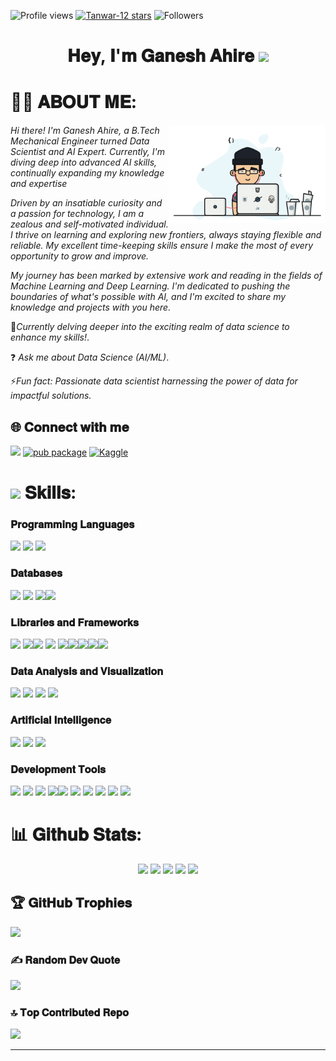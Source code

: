 ![Profile views](https://komarev.com/ghpvc/?username=GaneshAhire30&style=for-the-badge&color=013243 )
[![Tanwar-12 stars](https://img.shields.io/github/stars/GaneshAhire30?color=DAF7A6&style=for-the-badge&logo=https://github.com/GaneshAhire30/repo/raw/main/path/to/your/image.png)](https://github.com/GaneshAhire30?tab=repositories&sort=stargazers)
![Followers](https://img.shields.io/github/followers/GaneshAhire30?style=for-the-badge&color=013243)


<h1 align="center"> 𝐇𝐞𝐲, 𝐈'𝐦 𝐆𝐚𝐧𝐞𝐬𝐡 𝐀𝐡𝐢𝐫𝐞  <img src="https://media.giphy.com/media/hvRJCLFzcasrR4ia7z/giphy.gif" width="25px"></h1>

# 🙋‍♂️ 𝐀𝐁𝐎𝐔𝐓 𝐌𝐄:

<img align="right" alt="coding" width="250" src="https://github.com/GaneshAhire30/GaneshAhire30/blob/main/GH.gif">

*Hi there! I'm Ganesh Ahire, a B.Tech Mechanical Engineer turned Data Scientist and AI Expert. Currently, I'm diving deep into advanced AI skills, continually expanding my knowledge and expertise*

*Driven by an insatiable curiosity and a passion for technology, I am a zealous and self-motivated individual. I thrive on learning and exploring new frontiers, always staying flexible and reliable. My excellent time-keeping skills ensure I make the most of every opportunity to grow and improve.*

*My journey has been marked by extensive work and reading in the fields of Machine Learning and Deep Learning. I'm dedicated to pushing the boundaries of what's possible with AI, and I'm excited to share my knowledge and projects with you here.*

📝*Currently delving deeper into the exciting realm of data science to enhance my skills!*.

❓ *Ask me about Data Science (AI/ML)*.

⚡*Fun fact: Passionate data scientist harnessing the power of data for impactful solutions.*

## 🌐  𝐂𝐨𝐧𝐧𝐞𝐜𝐭 𝐰𝐢𝐭𝐡 𝐦𝐞


[![](https://img.shields.io/badge/Gmail-0077B5?style=for-the-badge&logo=gmail&logoColor=white)](mailto:ganeshahire783@gmail.com)
 [![pub package](https://img.shields.io/badge/LinkedIn-2F4F4F?style=for-the-badge&logo=linkedin&logoColor=white)](https://linkedin.com/in/https://www.linkedin.com/in/ganesh-ahire-8a9a31233)
 [![Kaggle](https://img.shields.io/badge/Kaggle-0077B5?style=for-the-badge&logo=kaggle&logoColor=white)](https://www.kaggle.com/ganeshahire0)


# <img src='https://user-images.githubusercontent.com/74038190/206662607-d9e7591e-bbf9-42f9-9386-29efc927bc16.gif' width="40">  𝐒𝐤𝐢𝐥𝐥𝐬: 

### 𝐏𝐫𝐨𝐠𝐫𝐚𝐦𝐦𝐢𝐧𝐠 𝐋𝐚𝐧𝐠𝐮𝐚𝐠𝐞𝐬
 <img src="https://img.shields.io/badge/Python-323330?style=for-the-badge&logo=Python&logoColor=white"/>  <img src="https://img.shields.io/badge/C%2B%2B-00599C?style=for-the-badge&logo=c%2B%2B&logoColor=white"/> <img src="https://img.shields.io/badge/R-323330?style=for-the-badge&logo=R&logoColor=white"/> 

### 𝐃𝐚𝐭𝐚𝐛𝐚𝐬𝐞𝐬
 <img src="https://img.shields.io/badge/MySQL-005C84?style=for-the-badge&logo=mysql&logoColor=white"/> <img src="https://img.shields.io/badge/PostgreSQL-20232A?style=for-the-badge&logo=postgresql&logoColor=white"/> <img src="https://img.shields.io/badge/SQLite-07405E?style=for-the-badge&logo=sqlite&logoColor=white"/><img src="https://img.shields.io/badge/MongoDB-20232A?style=for-the-badge&logo=MongoDB&logoColor=white"/>

### 𝐋𝐢𝐛𝐫𝐚𝐫𝐢𝐞𝐬 𝐚𝐧𝐝 𝐅𝐫𝐚𝐦𝐞𝐰𝐨𝐫𝐤𝐬

<img src="https://img.shields.io/badge/Pandas-20232A?style=for-the-badge&logo=Pandas&logoColor=61DAFB"/> <img src="https://img.shields.io/badge/Numpy-0077B5?style=for-the-badge&logo=Numpy&logoColor=white"/><img src="https://img.shields.io/badge/Matplotlib-20232A?style=for-the-badge&logo=Pandas&logoColor=61DAFB"/>  <img src="https://img.shields.io/badge/Scikit-learn-0077B5?style=for-the-badge&logo=Scikit-learn&logoColor=white"/> <img src="https://img.shields.io/badge/Keras-20232A?style=for-the-badge&logo=Keras&logoColor=white"/><img src="https://img.shields.io/badge/Seaborn-0077B5?style=for-the-badge&logo=Seaborn&logoColor=61DAFB"/><img src="https://img.shields.io/badge/Regex-20232A?style=for-the-badge&logo=Regex&logoColor=white"/><img src="https://img.shields.io/badge/Tensorflow-0769AD?style=for-the-badge&logo=Tensorflow&logoColor=white"/><img src="https://img.shields.io/badge/Opencv-20232A?style=for-the-badge&logo=Opencv&logoColor=white"/>

### 𝐃𝐚𝐭𝐚 𝐀𝐧𝐚𝐥𝐲𝐬𝐢𝐬 𝐚𝐧𝐝 𝐕𝐢𝐬𝐮𝐚𝐥𝐢𝐳𝐚𝐭𝐢𝐨𝐧
 <img src="https://img.shields.io/badge/Statistics-0078D4?style=for-the-badge&logo=visual%20studio%20code&logoColor=white" /> <img src="https://img.shields.io/badge/Data Wranling-20232A?style=for-the-badge&logo=Data Wranling&logoColor=white" /> <img src="https://img.shields.io/badge/EDA-0078D4?style=for-the-badge&logo=Colab&logoColor=white" />  <img src="https://img.shields.io/badge/Tableau-20232A?style=for-the-badge&logo=Tableau&logoColor=white" />

###  𝐀𝐫𝐭𝐢𝐟𝐢𝐜𝐢𝐚𝐥 𝐈𝐧𝐭𝐞𝐥𝐥𝐢𝐠𝐞𝐧𝐜𝐞
<img src="https://img.shields.io/badge/Machine Learning-20232A?style=for-the-badge&logo=Machine learning%20XD&logoColor=#FF61F6"/> <img src="https://img.shields.io/badge/Deep learning-0056D2?style=for-the-badge&logo=Deep learning%20illustrator&logoColor=white"/> <img src="https://img.shields.io/badge/CNN-20232A?style=for-the-badge&logo=CNN&logoColor=white"/>

###  𝐃𝐞𝐯𝐞𝐥𝐨𝐩𝐦𝐞𝐧𝐭 𝐓𝐨𝐨𝐥𝐬
 <a href="https://github.com/Tanwar-12"><img src="https://img.shields.io/badge/GitHub-20232A?style=for-the-badge&logo=github&logoColor=white"/></a> <img src="https://img.shields.io/badge/GIT-005C84?style=for-the-badge&logo=git&logoColor=white"/> <img src="https://img.shields.io/badge/Notepad++-20232A?style=for-the-badge&logo=Notepad++&logoColor=white"/> </a> <img src="https://img.shields.io/badge/SUBLIME TEXT-005C84?style=for-the-badge&logo=sublimetext&logoColor=white"/><img src="https://img.shields.io/badge/VSCode-0078D4?style=for-the-badge&logo=visual%20studio%20code&logoColor=white" /> <img src="https://img.shields.io/badge/Jupyter Notebook-20232A?style=for-the-badge&logo=Jupyter Notebook&logoColor=white" /> <img src="https://img.shields.io/badge/Colab-0078D4?style=for-the-badge&logo=Colab&logoColor=white" />  <img src="https://img.shields.io/badge/Google_chrome-20232A?style=for-the-badge&logo=Google-chrome&logoColor=white" /> <img src="https://img.shields.io/badge/Pycharm-0078D4?style=for-the-badge&logo=visual%20studio%20code&logoColor=white" />  <img src="https://img.shields.io/badge/Replit-20232A?style=for-the-badge&logo=Replit&logoColor=white" /> 

# 📊 𝐆𝐢𝐭𝐡𝐮𝐛 𝐒𝐭𝐚𝐭𝐬:
 <div align="center">
<img height="180em" src="https://github-profile-summary-cards.vercel.app/api/cards/profile-details?username=GaneshAhire30&theme=github_dark" />
<img height="180em" src="https://github-profile-summary-cards.vercel.app/api/cards/repos-per-language?username=GaneshAhire30&theme=github_dark"  />
<img height="180em" src="https://github-profile-summary-cards.vercel.app/api/cards/most-commit-language?username=GaneshAhire30&theme=github_dark"  />
<img height="180em" src="https://github-profile-summary-cards.vercel.app/api/cards/stats?username=GaneshAhire30&theme=github_dark"/>
<img height="180em" src="https://github-profile-summary-cards.vercel.app/api/cards/productive-time?username=GaneshAhire30&theme=github_dark" />
</div>


## 🏆 𝐆𝐢𝐭𝐇𝐮𝐛 𝐓𝐫𝐨𝐩𝐡𝐢𝐞𝐬
![](https://github-profile-trophy.vercel.app/?username=PawarMukesh&theme=juicyfresh&no-frame=true&no-bg=false&margin-w=4)


### ✍️ 𝐑𝐚𝐧𝐝𝐨𝐦 𝐃𝐞𝐯 𝐐𝐮𝐨𝐭𝐞
![](https://quotes-github-readme.vercel.app/api?type=horizontal&theme=github_dark)

### 🔝 𝐓𝐨𝐩 𝐂𝐨𝐧𝐭𝐫𝐢𝐛𝐮𝐭𝐞𝐝 𝐑𝐞𝐩𝐨
![](https://github-contributor-stats.vercel.app/api?username=GaneshAhire30&limit=5&theme=gruvbox&combine_all_yearly_contributions=true)

---
